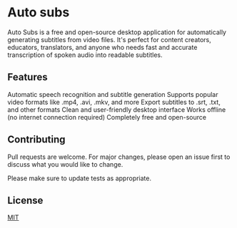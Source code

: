 # Auto subs

Auto Subs is a free and open-source desktop application for automatically generating subtitles from video files. It's perfect for content creators, educators, translators, and anyone who needs fast and accurate transcription of spoken audio into readable subtitles.

## Features

Automatic speech recognition and subtitle generation
Supports popular video formats like .mp4, .avi, .mkv, and more
Export subtitles to .srt, .txt, and other formats
Clean and user-friendly desktop interface
Works offline (no internet connection required)
Completely free and open-source

## Contributing

Pull requests are welcome. For major changes, please open an issue first
to discuss what you would like to change.

Please make sure to update tests as appropriate.

## License

[MIT](https://choosealicense.com/licenses/mit/)